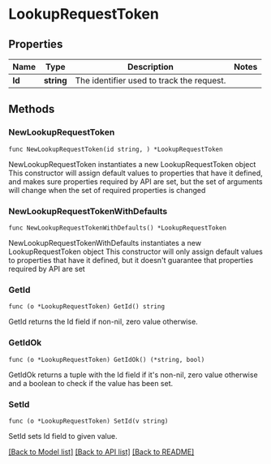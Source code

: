 # LookupRequestToken

## Properties

Name | Type | Description | Notes
------------ | ------------- | ------------- | -------------
**Id** | **string** | The identifier used to track the request. | 

## Methods

### NewLookupRequestToken

`func NewLookupRequestToken(id string, ) *LookupRequestToken`

NewLookupRequestToken instantiates a new LookupRequestToken object
This constructor will assign default values to properties that have it defined,
and makes sure properties required by API are set, but the set of arguments
will change when the set of required properties is changed

### NewLookupRequestTokenWithDefaults

`func NewLookupRequestTokenWithDefaults() *LookupRequestToken`

NewLookupRequestTokenWithDefaults instantiates a new LookupRequestToken object
This constructor will only assign default values to properties that have it defined,
but it doesn't guarantee that properties required by API are set

### GetId

`func (o *LookupRequestToken) GetId() string`

GetId returns the Id field if non-nil, zero value otherwise.

### GetIdOk

`func (o *LookupRequestToken) GetIdOk() (*string, bool)`

GetIdOk returns a tuple with the Id field if it's non-nil, zero value otherwise
and a boolean to check if the value has been set.

### SetId

`func (o *LookupRequestToken) SetId(v string)`

SetId sets Id field to given value.



[[Back to Model list]](../README.md#documentation-for-models) [[Back to API list]](../README.md#documentation-for-api-endpoints) [[Back to README]](../README.md)


